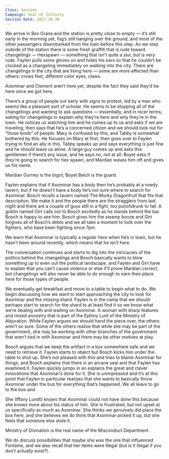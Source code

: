 ```yaml
---
Class: Session
Campaign: Seal of Infinity
Session Date: 2023-10-30
---
```

We arrive in Bex Grana and the station is pretty close to empty — it’s still early in the morning yet, fog’s still hanging over the ground, and most of the other passengers disembarked from the train before this step. As we step outside of the station there is some fresh graffiti that is rude toward changelings — Hexspawn — something that isn’t quite a slur, but is very rude. Faylen pulls some gloves on and hides his ears so that he couldn’t be clocked as a changeling immediately on walking into the city. There are changelings in the city that are living here — some are more affected than others: crows feet, different color eyes, claws.

Axominar and Clement aren’t here yet, despite the fact they said they’d be here once we got here.

There’s a group of people out early with signs to protest, led by a man who seems like a pleasant sort of scholar. He seems to be stopping all of the changelings and wanting to ask questions — essentially, and in nicer terms, asking for changelings to explain why they’re here and why they’re in the town. He notices us watching him and he comes up to us and asks if we are traveling, then says that he’s a concerned citizen and we should look out for “those kinds” of people. Mary is confused by this, and Tabby is somewhat bothered by this. He focuses on Mary at first, then goes over to Faylen trying to find an ally in this. Tabby speaks up and says everything is just fine and he should leave us alone. A large guy comes up and asks this gentlemen if there’s any issue, and he says no, not at all. Boyet asks if they’re going to search for hex spawn, and Mardian waves him off and gives us his name.

Mardian Gurney is the bigot, Boyet Belch is the guard.

Faylen explains that if Axominar has a body then he’s probably at a rowdy tavern, but if he doesn’t have a body he’s not sure where to search for Axominar. Bosch recalls a tavern named The Murky Dragonfruit that fits that description. We make it and the people there are the stragglers from last night and there are a couple of guys still in a fight, too punchdrunk to fall. A goblin named Girt calls out to Bosch excitedly as he stands behind the bar. Bosch is happy to see him. Bosch gives him the swamp booze and Girt forgives all of Bosch’s debts and we all take a moment to look over the fighters, who have been fighting since 7pm.

We learn that Axominar is typically a regular here when he’s in town, but he hasn’t been around recently, which means that he isn’t here.

The conversation continues and starts to dig into the intricacies of the politics behind the changelings and Bosch basically wants to blow something up to even out the political landscape, and Faylen and Girt have to explain that you can’t cause violence or else it’ll prove Mardian correct, but changelings will also never be able to do enough to earn their place here for those types of people.

We eventually get breakfast and move to a table to begin what to do. We begin discussing how we want to start approaching the city to look for Axominar and the missing shard. Faylen is in the camp that we should perhaps start to search for the shard to at least find it so we know what we’re dealing with and waiting on Axominar. A woman with sharp features and mixed ancestry that is part of the Ephiny Lunt of the Ministry of Abjuration. While Faylen argues we should hand the piece over, the others aren’t so sure. Some of the others realize that while she may be part of the government, she may be working with other branches of the government that aren’t tied in with Axominar and there may be other motives at play.

Bosch argues that we keep the artifact in a box somewhere safe and we need to retrieve it. Faylen starts to object but Bosch kicks him under the table to shut up. She’s not pleased with this and tries to blame Axominar for things, and Bosch explains that there is an arcane seal and that Faylen has examined it. Faylen quickly jumps in an explains the great and clever innovations that Axominar’s done for it. She is unimpressed and it’s at this point that Faylen in particular realizes that she wants to basically throw Axominar under the bus for everything that’s happened. We all leave to go to the box and

She (Iffany Lundt) knows that Axominar could not have done this because she knows more about his status of him. She is frustrated, but not upset at us specifically as much as Axominar. She thinks we genuinely did place the box here, and she believes we do think that Axominar picked it up, but she feels that someone else stole it.

Ministry of Divination is the real name of the Misconduct Department.

We do discuss possibilities that maybe she was the one that influenced Fontaine, and we also recall that her items were illegal (but is it illegal if you don’t actually exist?).